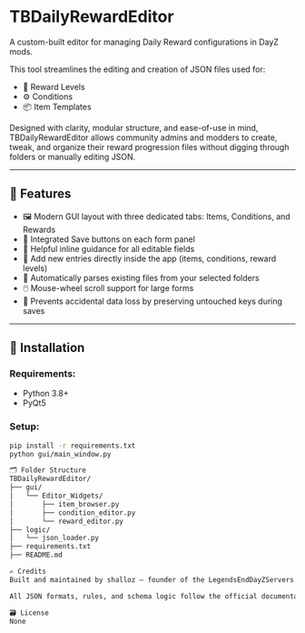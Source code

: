 # TBDailyRewardEditor

A custom-built editor for managing Daily Reward configurations in DayZ mods.

This tool streamlines the editing and creation of JSON files used for:
- 🎁 Reward Levels
- ⚙️ Conditions
- 📦 Item Templates

Designed with clarity, modular structure, and ease-of-use in mind, TBDailyRewardEditor allows community admins and modders to create, tweak, and organize their reward progression files without digging through folders or manually editing JSON.

---

## 🧰 Features

- 🖼️ Modern GUI layout with three dedicated tabs: Items, Conditions, and Rewards
- 💾 Integrated Save buttons on each form panel
- 🧠 Helpful inline guidance for all editable fields
- 🧱 Add new entries directly inside the app (items, conditions, reward levels)
- 🧭 Automatically parses existing files from your selected folders
- 🖱️ Mouse-wheel scroll support for large forms
- 🚫 Prevents accidental data loss by preserving untouched keys during saves

---

## 🔧 Installation

### Requirements:
- Python 3.8+
- PyQt5

### Setup:

```bash
pip install -r requirements.txt
python gui/main_window.py

🗂️ Folder Structure
TBDailyRewardEditor/
├── gui/
│   └── Editor_Widgets/
│       ├── item_browser.py
│       ├── condition_editor.py
│       └── reward_editor.py
├── logic/
│   └── json_loader.py
├── requirements.txt
├── README.md

✍️ Credits
Built and maintained by shalloz — founder of the LegendsEndDayZServers.

All JSON formats, rules, and schema logic follow the official documentation provided by the original mod developer of TBDailyRewards

🗃️ License
None

